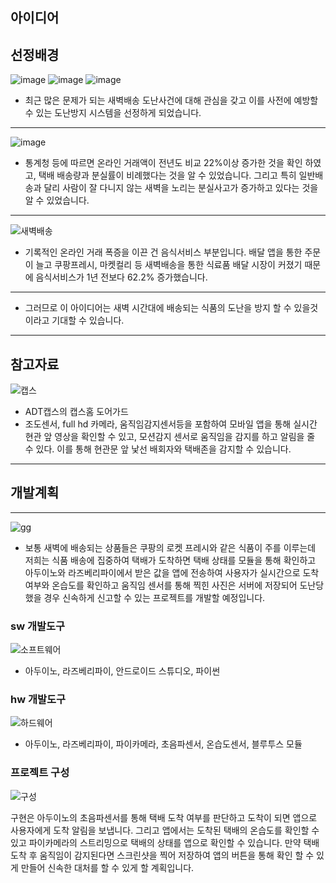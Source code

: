 ## 아이디어 

## 선정배경




![image](https://user-images.githubusercontent.com/77609451/125259715-8aba3700-e33a-11eb-9c4c-999dba849bfb.png)
![image](https://user-images.githubusercontent.com/77609451/125259733-90178180-e33a-11eb-8e6c-851f0787aab6.png)
![image](https://user-images.githubusercontent.com/77609451/125259744-93ab0880-e33a-11eb-83dd-e875f924a47e.png)


+ 최근 많은 문제가 되는 새벽배송 도난사건에 대해 관심을 갖고 이를 사전에 예방할 수 있는 도난방지 시스템을 선정하게 되었습니다.


***




![image](https://user-images.githubusercontent.com/77609451/125262343-0f0db980-e33d-11eb-8403-c72e13a4704c.png)

+ 통계청 등에 따르면 온라인 거래액이 전년도 비교 22%이상 증가한 것을 확인 하였고, 택배 배송량과 분실률이 비례했다는 것을 알 수 있었습니다.
그리고 특히 일반배송과 달리 사람이 잘 다니지 않는 새벽을 노리는 분실사고가 증가하고 있다는 것을 알 수 있었습니다. 

***

![새벽배송](https://user-images.githubusercontent.com/77609451/125267452-ca385180-e341-11eb-83e2-9dc3bf40962d.PNG)

+ 기록적인 온라인 거래 폭증을 이끈 건 음식서비스 부분입니다.
배달 앱을 통한 주문이 늘고 쿠팡프레시, 마켓컬리 등 새벽배송을 통한 식료품 배달 시장이 커졌기 때문에 음식서비스가 1년 전보다 62.2% 증가했습니다. 

***

+ 그러므로 이 아이디어는 새벽 시간대에 배송되는 식품의 도난을 방지 할 수 있을것이라고 기대할 수 있습니다.

***
## 참고자료


![캡스](https://user-images.githubusercontent.com/77609451/125299247-ef3dbc00-e363-11eb-8025-e70fc179114b.PNG)

+ ADT캡스의 캡스홈 도어가드
+ 조도센서, full hd 카메라, 움직임감지센서등을 포함하여 모바일 앱을 통해 실시간 현관 앞 영상을 확인할 수 있고, 모션감지 센서로 움직임을 감지를 하고 알림을 줄 수 있다. 이를 통해 현관문 앞 낯선 배회자와 택배존을 감지할 수 있습니다.
***
## 개발계획
***


![gg](https://user-images.githubusercontent.com/77609451/125288123-bba96480-e358-11eb-9157-f2a9e8f122d0.PNG)


+ 보통 새벽에 배송되는 상품들은 쿠팡의 로켓 프레시와 같은 식품이 주를 이루는데 저희는 식품 배송에 집중하여 택배가 도착하면 택배 상태를 모듈을 통해 확인하고 아두이노와 라즈베리파이에서 받은 값을 앱에 전송하여 사용자가 실시간으로 도착 여부와 온습도를 확인하고 움직임 센서를 통해 찍힌 사진은 서버에 저장되어 도난당했을 경우 신속하게 신고할 수 있는 프로젝트를 개발할 예정입니다.  








### sw 개발도구

![소프트웨어](https://user-images.githubusercontent.com/77609451/126068457-62c24bf2-d845-48d3-9363-ec6ea0e584eb.PNG)

+ 아두이노, 라즈베리파이, 안드로이드 스튜디오, 파이썬



### hw 개발도구

![하드웨어](https://user-images.githubusercontent.com/77609451/126068476-fcd18b48-5fc3-4c26-a8a8-c31b04b2505f.PNG)

+ 아두이노, 라즈베리파이, 파이카메라, 초음파센서, 온습도센서, 블루투스 모듈



### 프로젝트 구성 

![구성](https://user-images.githubusercontent.com/77609451/126068853-3a9b6524-c8e2-4e82-bab5-d6eb1555d665.PNG)

구현은 아두이노의 초음파센서를 통해 택배 도착 여부를 판단하고 도착이 되면 앱으로 사용자에게 도착 알림을 보냅니다. 그리고 앱에서는 도착된 택배의 온습도를 확인할 수 있고 파이카메라의 스트리밍으로 택배의 상태를 앱으로 확인할 수 있습니다. 만약 택배 도착 후 움직임이 감지된다면 스크린샷을 찍어 저장하여 앱의 버튼을 통해 확인 할 수 있게 만들어 신속한 대처를 할 수 있게 할 계획입니다.

